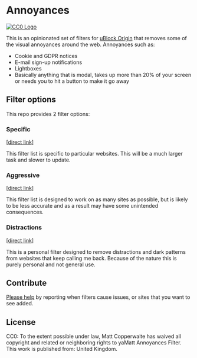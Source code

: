# Annoyances

[![CC0 Logo](https://i.creativecommons.org/p/zero/1.0/88x31.png "CC0")](https://creativecommons.org/publicdomain/zero/1.0/)

This is an opinionated set of filters for [uBlock Origin](https://github.com/gorhill/uBlock/) that removes some of the visual annoyances around the web. Annoyances such as:

- Cookie and GDPR notices
- E-mail sign-up notifications
- Lightboxes
- Basically anything that is modal, takes up more than 20% of your screen or needs you to hit a button to make it go away

## Filter options

This repo provides 2 filter options:

### Specific

[[direct link]](https://yamatt.github.io/filter-annoyances/specific.filter)

This filter list is specific to particular websites. This will be a much larger task and slower to update.

### Aggressive

[[direct link]](https://yamatt.github.io/filter-annoyances/aggressive.filter)

This filter list is designed to work on as many sites as possible, but is likely to be less accurate and as a result may have some unintended consequences.

### Distractions

[[direct link]](https://yamatt.github.io/filter-annoyances/distractions.filter)

This is a personal filter designed to remove distractions and dark patterns from websites that keep calling me back. Because of the nature this is purely personal and not general use.

## Contribute

[Please help](https://github.com/yamatt/filter-annoyances) by reporting when filters cause issues, or sites that you want to see added.

## License

CC0: To the extent possible under law, Matt Copperwaite has waived all copyright and related or neighboring rights to yaMatt Annoyances Filter. This work is published from: United Kingdom.
